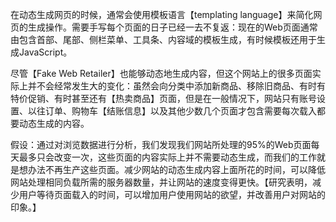 在动态生成网页的时候，通常会使用模板语言【templating language】来简化网页的生成操作。需要手写每个页面的日子已经一去不复返：现在的Web页面通常由包含首部、尾部、侧栏菜单、工具条、内容域的模板生成，有时候模板还用于生成JavaScript。

尽管【Fake Web Retailer】也能够动态地生成内容，但这个网站上的很多页面实际上并不会经常发生大的变化：虽然会向分类中添加新商品、移除旧商品、有时有特价促销、有时甚至还有【热卖商品】页面，但是在一般情况下，网站只有账号设置、以往订单、购物车【结账信息】以及其他少数几个页面才包含需要每次载入都要动态生成的内容。

假设：通过对浏览数据进行分析，我们发现我们网站所处理的95%的Web页面每天最多只会改变一次，这些页面的内容实际上并不需要动态生成，而我们的工作就是想办法不再生产这些页面。减少网站的动态生成内容上面所花的时间，可以降低网站处理相同负载所需的服务器数量，并让网站的速度变得更快。【研究表明，减少用户等待页面载入的时间，可以增加用户使用网站的欲望，并改善用户对网站的印象。】

